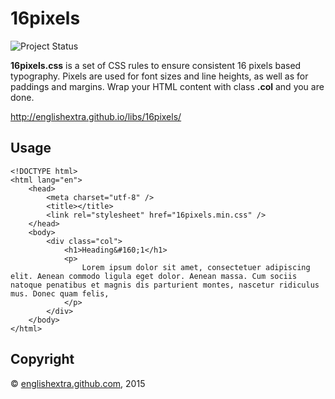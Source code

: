 # 16pixels

![Project Status](https://stillmaintained.com/englishextra/16pixels.png "Project Status")

**16pixels.css** is a set of CSS rules to ensure consistent 16 pixels
based typography. Pixels are used for font sizes and line heights, as
well as for paddings and margins. Wrap your HTML content with class
**.col** and you are done.

<http://englishextra.github.io/libs/16pixels/>

## Usage

    <!DOCTYPE html>
    <html lang="en">
        <head>
            <meta charset="utf-8" />
            <title></title>
            <link rel="stylesheet" href="16pixels.min.css" />
        </head>
        <body>
            <div class="col">
                <h1>Heading&#160;1</h1>
                <p>
                    Lorem ipsum dolor sit amet, consectetuer adipiscing elit. Aenean commodo ligula eget dolor. Aenean massa. Cum sociis natoque penatibus et magnis dis parturient montes, nascetur ridiculus mus. Donec quam felis,
                </p>
            </div>
        </body>
    </html>

## Copyright

© [englishextra.github.com][], 2015

  [englishextra.github.com]: http://englishextra.github.com/
